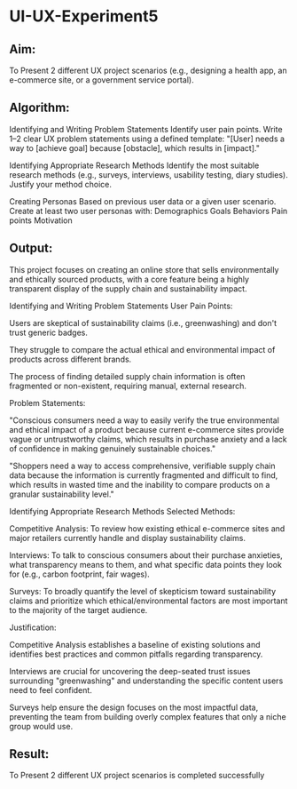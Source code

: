 # UI-UX-Experiment5

## Aim:
To Present 2 different UX project scenarios (e.g., designing a health app, an e-commerce site, or a government service portal).
## Algorithm:
Identifying and Writing Problem Statements Identify user pain points. Write 1–2 clear UX problem statements using a defined template: "[User] needs a way to [achieve goal] because [obstacle], which results in [impact]."

Identifying Appropriate Research Methods Identify the most suitable research methods (e.g., surveys, interviews, usability testing, diary studies). Justify your method choice.

Creating Personas Based on previous user data or a given user scenario. Create at least two user personas with: Demographics Goals Behaviors Pain points Motivation
## Output:
This project focuses on creating an online store that sells environmentally and ethically sourced products, with a core feature being a highly transparent display of the supply chain and sustainability impact.

Identifying and Writing Problem Statements
User Pain Points:

Users are skeptical of sustainability claims (i.e., greenwashing) and don't trust generic badges.

They struggle to compare the actual ethical and environmental impact of products across different brands.

The process of finding detailed supply chain information is often fragmented or non-existent, requiring manual, external research.

Problem Statements:

"Conscious consumers need a way to easily verify the true environmental and ethical impact of a product because current e-commerce sites provide vague or untrustworthy claims, which results in purchase anxiety and a lack of confidence in making genuinely sustainable choices."

"Shoppers need a way to access comprehensive, verifiable supply chain data because the information is currently fragmented and difficult to find, which results in wasted time and the inability to compare products on a granular sustainability level."

Identifying Appropriate Research Methods
Selected Methods:

Competitive Analysis: To review how existing ethical e-commerce sites and major retailers currently handle and display sustainability claims.

Interviews: To talk to conscious consumers about their purchase anxieties, what transparency means to them, and what specific data points they look for (e.g., carbon footprint, fair wages).

Surveys: To broadly quantify the level of skepticism toward sustainability claims and prioritize which ethical/environmental factors are most important to the majority of the target audience.

Justification:

Competitive Analysis establishes a baseline of existing solutions and identifies best practices and common pitfalls regarding transparency.

Interviews are crucial for uncovering the deep-seated trust issues surrounding "greenwashing" and understanding the specific content users need to feel confident.

Surveys help ensure the design focuses on the most impactful data, preventing the team from building overly complex features that only a niche group would use.
## Result:
To Present 2 different UX project scenarios is completed successfully
